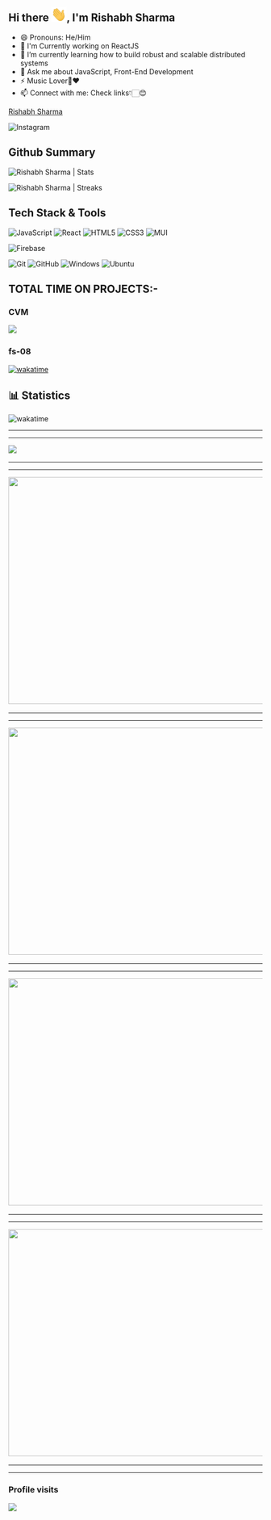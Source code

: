 ## Hi there <img src="https://raw.githubusercontent.com/akgarg0472/akgarg0472/main/.github/images/hi.gif" width="30px">, I'm Rishabh Sharma

- 😄 Pronouns: He/Him
- 🔭 I'm Currently working on ReactJS
- 🌱 I’m currently learning how to build robust and scalable distributed systems
- 💬 Ask me about JavaScript, Front-End Development
- ⚡ Music Lover🎵❤️
- 📫 Connect with me: Check links👇🏻😊

<div class="badge-base LI-profile-badge" data-locale="en_US" data-size="large" data-theme="dark" data-type="HORIZONTAL" data-vanity="rishabhkumarsharma" data-version="v1"><a class="badge-base__link LI-simple-link" href="https://in.linkedin.com/in/rishabhkumarsharma?trk=profile-badge">Rishabh Sharma</a></div>
              
<a href="mailto:sharmarishabh32700@gmail.com"><img align="left" alt="Instagram" src="https://img.shields.io/badge/Gmail-D14836?style=for-the-badge&logo=gmail&logoColor=white"/></a>
<br/>

## Github Summary
<!-- <p align="left"><img src="https://github-profile-trophy.vercel.app/?username=rishabh32700&theme=darkhub" alt="Rishabh sharma's github quick summary"/></p> -->
<p align="left"><img src="https://github-readme-stats.vercel.app/api?username=rishabh32700&show_icons=true&theme=gotham&count_private=true" alt="Rishabh Sharma | Stats"></p>
<p align="left"><img src="https://github-readme-streak-stats.herokuapp.com/?user=rishabh32700&&theme=gotham" alt="Rishabh Sharma | Streaks"></p>

## Tech Stack & Tools
![JavaScript](https://img.shields.io/badge/javascript-%23323330.svg?style=for-the-badge&logo=javascript&logoColor=%23F7DF1E)
![React](https://img.shields.io/badge/react-%2320232a.svg?style=for-the-badge&logo=react&logoColor=%2361DAFB)
![HTML5](https://img.shields.io/badge/html5-%23E34F26.svg?style=for-the-badge&logo=html5&logoColor=white)
![CSS3](https://img.shields.io/badge/css3-%231572B6.svg?style=for-the-badge&logo=css3&logoColor=white)
![MUI](https://img.shields.io/badge/MUI-%230081CB.svg?style=for-the-badge&logo=mui&logoColor=white)

![Firebase](https://img.shields.io/badge/Firebase-039BE5?style=for-the-badge&logo=Firebase&logoColor=white)

![Git](https://img.shields.io/badge/git-%23F05033.svg?style=for-the-badge&logo=git&logoColor=white)
![GitHub](https://img.shields.io/badge/github-%23121011.svg?style=for-the-badge&logo=github&logoColor=white)
![Windows](https://img.shields.io/badge/Windows-0078D6?style=for-the-badge&logo=windows&logoColor=white)
![Ubuntu](https://img.shields.io/badge/Ubuntu-E95420?style=for-the-badge&logo=ubuntu&logoColor=white)

## TOTAL TIME ON PROJECTS:-
### CVM
<img src = 'https://wakatime.com/badge/user/271ba74f-a0f2-41f7-89a9-8597adeabcb9/project/55ee9ba3-53c6-46a9-98e9-5f26f549a383.svg' width='auto'>

### fs-08
<a href="https://wakatime.com/badge/user/271ba74f-a0f2-41f7-89a9-8597adeabcb9/project/ad3f8155-1b4b-4e8b-bba8-9f4eec4bd8fd"><img src="https://wakatime.com/badge/user/271ba74f-a0f2-41f7-89a9-8597adeabcb9/project/ad3f8155-1b4b-4e8b-bba8-9f4eec4bd8fd.svg" alt="wakatime"></a>

## 📊 Statistics
<img src="https://wakatime.com/badge/user/271ba74f-a0f2-41f7-89a9-8597adeabcb9.svg" alt="wakatime" />
<hr /><hr />
<img color="white" src="https://wakatime.com/share/@Rishabh/43c83155-7817-4ec2-99b5-22f203c48f9f.svg"/>
<hr /><hr />
<img width="600px" height="450px" src="https://wakatime.com/share/@Rishabh/fbafc665-d9bf-4d39-946b-f9a79ac7dee0.svg" />
<hr /><hr />
<img width="600px" height="450px" src="https://wakatime.com/share/@Rishabh/3f25f46e-fca2-4d4b-ab60-48e15c26ed0f.svg" />
<hr /><hr />
<img width="600px" height="450px" src="https://wakatime.com/share/@Rishabh/07f5b557-cc79-45ef-84db-a8321adbff59.svg" />
<hr /><hr />
<img width="600px" height="450px" src="https://wakatime.com/share/@Rishabh/c24b71be-66e9-4608-bf0f-a1e8e4d1658e.svg" />
<hr /><hr />

### Profile visits
<img src='https://profile-counter.glitch.me/rishabh32700/count.svg' width='auto'>
